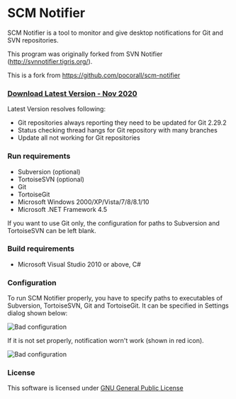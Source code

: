 # SCM Notifier

SCM Notifier is a tool to monitor and give desktop notifications for Git and SVN repositories.

This program was originally forked from SVN Notifier (http://svnnotifier.tigris.org/).

This is a fork from https://github.com/pocorall/scm-notifier

### [Download Latest Version - Nov 2020](https://github.com/amulhol/scm-notifier/releases/download/16.00.01/SCM_Notifier.exe)

Latest Version resolves following:
- Git repositories always reporting they need to be updated for Git 2.29.2
- Status checking thread hangs for Git repository with many branches
- Update all not working for Git repositories


### Run requirements
* Subversion (optional)
* TortoiseSVN (optional)
* Git
* TortoiseGit
* Microsoft Windows 2000/XP/Vista/7/8/8.1/10
* Microsoft .NET Framework 4.5

If you want to use Git only, the configuration for paths to Subversion and TortoiseSVN can be left blank.

### Build requirements
* Microsoft Visual Studio 2010 or above, C#


### Configuration
To run SCM Notifier properly, you have to specify paths to executables of Subversion, TortoiseSVN, Git and TortoiseGit. It can be specified in Settings dialog shown below:

![Bad configuration](https://raw.github.com/pocorall/scm-notifier/master/docs/settings.png)

If it is not set properly, notification worn't work (shown in red icon).

![Bad configuration](https://raw.github.com/pocorall/scm-notifier/master/docs/badConfig.png)


### License

This software is licensed under [GNU General Public License](http://www.gnu.org/licenses/licenses.html#GPL)
